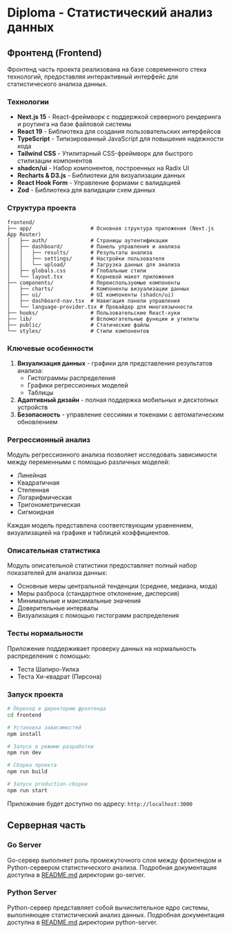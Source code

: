 # Diploma - Статистический анализ данных

## Фронтенд (Frontend)

Фронтенд часть проекта реализована на базе современного стека технологий, предоставляя интерактивный интерфейс для статистического анализа данных.

### Технологии

- **Next.js 15** - React-фреймворк с поддержкой серверного рендеринга и роутинга на базе файловой системы
- **React 19** - Библиотека для создания пользовательских интерфейсов
- **TypeScript** - Типизированный JavaScript для повышения надежности кода
- **Tailwind CSS** - Утилитарный CSS-фреймворк для быстрого стилизации компонентов
- **shadcn/ui** - Набор компонентов, построенных на Radix UI
- **Recharts & D3.js** - Библиотеки для визуализации данных
- **React Hook Form** - Управление формами с валидацией
- **Zod** - Библиотека для валидации схем данных

### Структура проекта

```
frontend/
├── app/                   # Основная структура приложения (Next.js App Router)
│   ├── auth/              # Страницы аутентификации
│   ├── dashboard/         # Панель управления и анализа
│   │   ├── results/       # Результаты анализа
│   │   ├── settings/      # Настройки пользователя
│   │   └── upload/        # Загрузка данных для анализа
│   ├── globals.css        # Глобальные стили
│   └── layout.tsx         # Корневой макет приложения
├── components/            # Переиспользуемые компоненты
│   ├── charts/            # Компоненты визуализации данных
│   ├── ui/                # UI компоненты (shadcn/ui)
│   ├── dashboard-nav.tsx  # Навигация панели управления
│   └── language-provider.tsx # Провайдер для многоязычности
├── hooks/                 # Пользовательские React-хуки
├── lib/                   # Вспомогательные функции и утилиты
├── public/                # Статические файлы
└── styles/                # Стили компонентов
```

### Ключевые особенности

1. **Визуализация данных** - графики для представления результатов анализа:
   - Гистограммы распределения
   - Графики регрессионных моделей
   - Таблицы
2. **Адаптивный дизайн** - полная поддержка мобильных и десктопных устройств
3. **Безопасность** - управление сессиями и токенами с автоматическим обновлением

### Регрессионный анализ

Модуль регрессионного анализа позволяет исследовать зависимости между переменными с помощью различных моделей:
- Линейная
- Квадратичная
- Степенная
- Логарифмическая
- Тригонометрическая
- Сигмоидная

Каждая модель представлена соответствующим уравнением, визуализацией на графике и таблицей коэффициентов.

### Описательная статистика

Модуль описательной статистики предоставляет полный набор показателей для анализа данных:
- Основные меры центральной тенденции (среднее, медиана, мода)
- Меры разброса (стандартное отклонение, дисперсия)
- Минимальные и максимальные значения
- Доверительные интервалы
- Визуализация с помощью гистограмм распределения

### Тесты нормальности

Приложение поддерживает проверку данных на нормальность распределения с помощью:
- Теста Шапиро-Уилка
- Теста Хи-квадрат (Пирсона)

### Запуск проекта

```bash
# Переход в директорию фронтенда
cd frontend

# Установка зависимостей
npm install

# Запуск в режиме разработки
npm run dev

# Сборка проекта
npm run build

# Запуск production-сборки
npm run start
```

Приложение будет доступно по адресу: `http://localhost:3000` 

## Серверная часть

### Go Server

Go-сервер выполняет роль промежуточного слоя между фронтендом и Python-сервером статистического анализа. Подробная документация доступна в [README.md](go-server/README.md) директории go-server.

### Python Server

Python-сервер представляет собой вычислительное ядро системы, выполняющее статистический анализ данных. Подробная документация доступна в [README.md](python-server/README.md) директории python-server. 